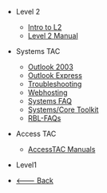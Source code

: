 <!-- docs/_sidebar.md -->

- Level 2
  - [Intro to L2](welcome.md)
  - [Level 2 Manual](https://docs.google.com/document/d/1I-CNR_mg6JUH2JvvIPpvrXJIF8cj7KYO/edit?usp=sharing&ouid=102631932253348495210&rtpof=true&sd=true)

- Systems TAC
  - [Outlook 2003](http://knowledge.dsl.net.pk/troubleshooting/systems/outlook2003.htm)
  - [Outlook Express](http://knowledge.dsl.net.pk/troubleshooting/systems/OutlookExpress.htm)
  - [Troubleshooting](http://knowledge.dsl.net.pk/troubleshooting/systems/troubleshooting.htm)
  - [Webhosting](http://knowledge.dsl.net.pk/troubleshooting/systems/web.htm)
  - [Systems FAQ](http://knowledge.dsl.net.pk/troubleshooting/systems/faq.htm)
  - [Systems/Core Toolkit](http://knowledge.dsl.net.pk/Core-Systems_TAC_Level2Support_ToolKitv1.xlsx)
  - [RBL-FAQs](http://knowledge.dsl.net.pk/RBL-FAQ.htm)

- Access TAC
  - [AccessTAC Manuals](/level2/accesstac.md)


- Level1
- [<--- Back](/#/)
